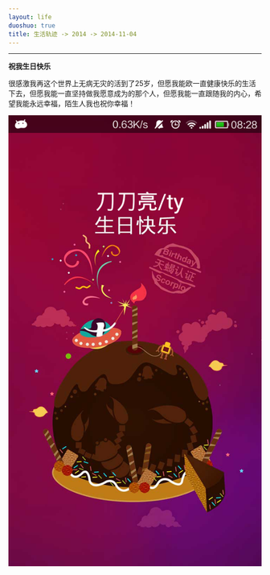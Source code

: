 ```yaml
---
layout: life
duoshuo: true
title: 生活轨迹 -> 2014 -> 2014-11-04
---
```


******
  **祝我生日快乐**
  
很感激我再这个世界上无病无灾的活到了25岁，但愿我能欧一直健康快乐的生活下去，但愿我能一直坚持做我愿意成为的那个人，但愿我能一直跟随我的内心，希望我能永远幸福，陌生人我也祝你幸福！
  
  
 ![daodaoliang1](/life/2014/2014Res/2014-11-4.png)
  

